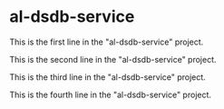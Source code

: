 # al-dsdb-service

This is the first line in the "al-dsdb-service" project.

This is the second line in the "al-dsdb-service" project.

This is the third line in the "al-dsdb-service" project.

This is the fourth line in the "al-dsdb-service" project.
